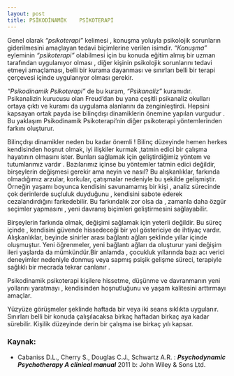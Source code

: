 ```yaml
---
layout: post
title: PSİKODİNAMİK    PSİKOTERAPİ
---
```


Genel olarak   _“psikoterapi”_  kelimesi , konuşma    yoluyla  psikolojik sorunların giderilmesini
amaçlayan  tedavi  biçimlerine  verilen isimdir.  _“Konuşma”_  eyleminin  _“psikoterapi”_  olabilmesi için  bu
konuda eğitim almış bir uzman tarafından  uygulanıyor olması , diğer kişinin  psikolojik sorunlarını tedavi
etmeyi  amaçlaması, belli bir  kurama dayanması  ve  sınırları   belli bir  terapi  çerçevesi  içinde
uygulanıyor olması gerekir.

_“Psikodinamik  Psikoterapi”_ de   bu kuram,  _“Psikanaliz”_ kuramıdır. Psikanalizin kurucusu olan
Freud’dan bu yana  çeşitli  psikanaliz  okulları ortaya çıktı ve kuramı da  uygulama  alanlarını da
zenginleştirdi. Hepsini  kapsayan ortak  payda  ise  bilinçdışı dinamiklerin önemine yapılan vurgudur .  Bu
yaklaşım   Psikodinamik Psikoterapi’nin  diğer  psikoterapi  yöntemlerinden  farkını  oluşturur.


Bilinçdışı dinamikler neden bu kadar önemli !  Bilinç düzeyinde  hemen herkes  kendisinden hoşnut
olmak, iyi ilişkiler kurmak  ,tatmin edici bir  çalışma  hayatının olmasını ister.  Bunları  sağlamak için
geliştirdiğimiz  yöntem ve tutumlarımız vardır . Bazılarımız  içinse bu  yöntemler  tatmin edici  değildir,
birşeylerin  değişmesi  gerekir  ama neyin  ve nasıl? Bu alışkanlıklar, farkında olmadığımız arzular,
korkular, çatışmalar nedeniyle bu şekilde gelişmiştir. Örneğin yaşamı boyunca  kendisini savunamamış
bir kişi ,  analiz sürecinde çok derinlerde  suçluluk  duyduğunu  , kendisini sabote ederek cezalandırdığını
farkedebilir. Bu farkındalık  zor olsa da  , zamanla  daha özgür seçimler  yapmasını  , yeni davranış
biçimleri  geliştirmesini  sağlayabilir.

Birşeylerin farkında olmak,  değişimi sağlamak için yeterli değildir. Bu süreç içinde  , kendisini
güvende hissedeceği  bir  yol göstericiye de ihtiyaç  vardır.  Alışkanlıklar,  beyinde  sinirler arası  bağlantı
ağları şeklinde  yıllar içinde  oluşmuştur.  Yeni  öğrenmeler,  yeni  bağlantı ağları da  oluşturur  yani
değişim  ileri yaşlarda da mümkündür.Bir anlamda ,  çocukluk yıllarında  bazı acı verici deneyimler
nedeniyle  donmuş  veya  sapmış  psişik   gelişme süreci,  terapiyle sağlıklı  bir  mecrada   tekrar  canlanır .

Psikodinamik psikoterapi kişilere  hissetme, düşünme  ve davranmanın  yeni yollarını yaratmayı ,
kendisinden  hoşnutluğunu  ve yaşam kalitesini arttırmayı  amaçlar.

Yüzyüze görüşmeler şeklinde  haftada  bir  veya iki  seans sıklıkta  uygulanır.  Sınırları  belli   bir
konuda  çalışılacaksa  birkaç  haftadan   birkaç aya kadar  sürebilir.  Kişilik  düzeyinde derin bir çalışma ise
birkaç yılı kapsar.

### Kaynak:

* Cabaniss D.L., Cherry S., Douglas C.J., Schwartz A.R. : ___Psychodynamic  Psychotherapy   A  clinical manual___  2011 b: John Wiley & Sons Ltd.
